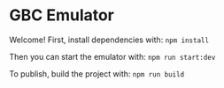 # GBC Emulator
Welcome!
First, install dependencies with:
`npm install`

Then you can start the emulator with:
`npm run start:dev`

To publish, build the project with:
`npm run build`